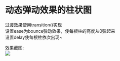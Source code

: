 动态弹动效果的柱状图
====
过渡效果使用transition()实现<br>
设置ease为bounce弹动效果，使每根柱的高度从0弹起来<br>
设置delay使每根柱依次出现~<br>

效果截图:<br>
![](https://github.com/lilyzhang728/d3.js/raw/master/img/demo.PNG)
